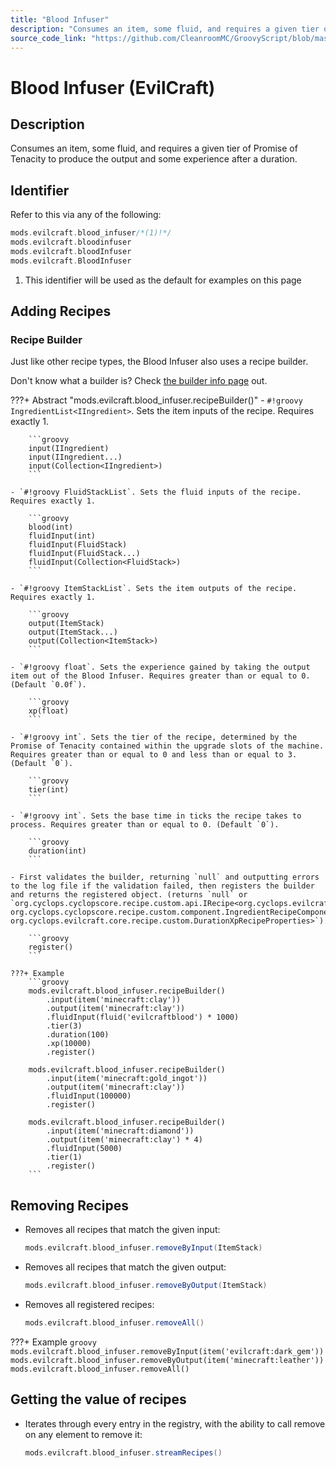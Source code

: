 ```yaml
---
title: "Blood Infuser"
description: "Consumes an item, some fluid, and requires a given tier of Promise of Tenacity to produce the output and some experience after a duration."
source_code_link: "https://github.com/CleanroomMC/GroovyScript/blob/master/src/main/java/com/cleanroommc/groovyscript/compat/mods/evilcraft/BloodInfuser.java"
---
```


# Blood Infuser (EvilCraft)

## Description

Consumes an item, some fluid, and requires a given tier of Promise of Tenacity to produce the output and some experience after a duration.

## Identifier

Refer to this via any of the following:

```groovy hl_lines="1"
mods.evilcraft.blood_infuser/*(1)!*/
mods.evilcraft.bloodinfuser
mods.evilcraft.bloodInfuser
mods.evilcraft.BloodInfuser
```

1. This identifier will be used as the default for examples on this page

## Adding Recipes

### Recipe Builder

Just like other recipe types, the Blood Infuser also uses a recipe builder.

Don't know what a builder is? Check [the builder info page](../../../groovy/builder.md) out.

???+ Abstract "mods.evilcraft.blood_infuser.recipeBuilder()"
    - `#!groovy IngredientList<IIngredient>`. Sets the item inputs of the recipe. Requires exactly 1.

        ```groovy
        input(IIngredient)
        input(IIngredient...)
        input(Collection<IIngredient>)
        ```

    - `#!groovy FluidStackList`. Sets the fluid inputs of the recipe. Requires exactly 1.

        ```groovy
        blood(int)
        fluidInput(int)
        fluidInput(FluidStack)
        fluidInput(FluidStack...)
        fluidInput(Collection<FluidStack>)
        ```

    - `#!groovy ItemStackList`. Sets the item outputs of the recipe. Requires exactly 1.

        ```groovy
        output(ItemStack)
        output(ItemStack...)
        output(Collection<ItemStack>)
        ```

    - `#!groovy float`. Sets the experience gained by taking the output item out of the Blood Infuser. Requires greater than or equal to 0. (Default `0.0f`).

        ```groovy
        xp(float)
        ```

    - `#!groovy int`. Sets the tier of the recipe, determined by the Promise of Tenacity contained within the upgrade slots of the machine. Requires greater than or equal to 0 and less than or equal to 3. (Default `0`).

        ```groovy
        tier(int)
        ```

    - `#!groovy int`. Sets the base time in ticks the recipe takes to process. Requires greater than or equal to 0. (Default `0`).

        ```groovy
        duration(int)
        ```

    - First validates the builder, returning `null` and outputting errors to the log file if the validation failed, then registers the builder and returns the registered object. (returns `null` or `org.cyclops.cyclopscore.recipe.custom.api.IRecipe<org.cyclops.evilcraft.core.recipe.custom.IngredientFluidStackAndTierRecipeComponent, org.cyclops.cyclopscore.recipe.custom.component.IngredientRecipeComponent, org.cyclops.evilcraft.core.recipe.custom.DurationXpRecipeProperties>`).

        ```groovy
        register()
        ```

    ???+ Example
        ```groovy
        mods.evilcraft.blood_infuser.recipeBuilder()
            .input(item('minecraft:clay'))
            .output(item('minecraft:clay'))
            .fluidInput(fluid('evilcraftblood') * 1000)
            .tier(3)
            .duration(100)
            .xp(10000)
            .register()

        mods.evilcraft.blood_infuser.recipeBuilder()
            .input(item('minecraft:gold_ingot'))
            .output(item('minecraft:clay'))
            .fluidInput(100000)
            .register()

        mods.evilcraft.blood_infuser.recipeBuilder()
            .input(item('minecraft:diamond'))
            .output(item('minecraft:clay') * 4)
            .fluidInput(5000)
            .tier(1)
            .register()
        ```



## Removing Recipes

- Removes all recipes that match the given input:

    ```groovy
    mods.evilcraft.blood_infuser.removeByInput(ItemStack)
    ```

- Removes all recipes that match the given output:

    ```groovy
    mods.evilcraft.blood_infuser.removeByOutput(ItemStack)
    ```

- Removes all registered recipes:

    ```groovy
    mods.evilcraft.blood_infuser.removeAll()
    ```

???+ Example
    ```groovy
    mods.evilcraft.blood_infuser.removeByInput(item('evilcraft:dark_gem'))
    mods.evilcraft.blood_infuser.removeByOutput(item('minecraft:leather'))
    mods.evilcraft.blood_infuser.removeAll()
    ```

## Getting the value of recipes

- Iterates through every entry in the registry, with the ability to call remove on any element to remove it:

    ```groovy
    mods.evilcraft.blood_infuser.streamRecipes()
    ```
